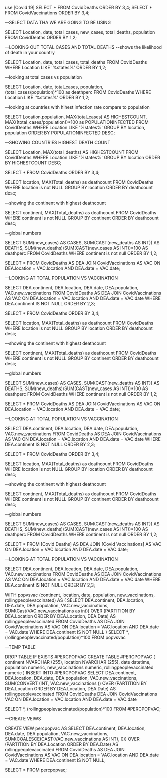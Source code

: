 use [Covid 19]
SELECT * FROM CovidDeaths ORDER BY 3,4;
SELECT * FROM CovidVaccinations ORDER BY 3,4;

--SELECT DATA THA WE ARE GOING TO BE USING

SELECT Location, date, total_cases, new_cases, total_deaths, population FROM CovidDeaths ORDER BY 1,2;

--LOOKING OUT TOTAL CASES AND TOTAL DEATHS --shows the likelihood of death in your country

SELECT Location, date, total_cases, total_deaths FROM CovidDeaths WHERE Location LIKE '%states%' ORDER BY 1,2;

--looking at total cases vs population

SELECT Location, date, total_cases, population, (total_cases/population)*100 as deathperc FROM CovidDeaths
WHERE Location LIKE '%states%' ORDER BY 1,2;

--looking at countries with hihest infection rate compare to population

SELECT Location,population, MAX(total_cases) AS HIGHESTCOUNT, MAX((total_cases/population))*100 as POPULATIONINFECTED FROM CovidDeaths
WHERE Location LIKE '%states%' GROUP BY location, population ORDER BY POPULATIONINFECTED DESC;

--SHOWING COUNTRIES HIGHEST DEATH COUNT

SELECT Location, MAX(total_deaths) AS HIGHESTCOUNT FROM CovidDeaths
WHERE Location LIKE '%states%' GROUP BY location ORDER BY HIGHESTCOUNT DESC;

SELECT * FROM CovidDeaths ORDER BY 3,4;

SELECT location, MAX(Total_deaths) as deathcount FROM CovidDeaths
WHERE location is not NULL GROUP BY location ORDER BY deathcount desc;

--showing the continent with highest deathcount

SELECT continent, MAX(Total_deaths) as deathcount FROM CovidDeaths
WHERE continent is not NULL GROUP BY continent ORDER BY deathcount desc;

--global numbers

SELECT SUM(new_cases) AS CASES, SUM(CAST(new_deaths AS INT)) AS DEATHS, SUM(new_deaths)/SUM(CAST(new_cases AS INT))*100 AS deathperc 
FROM CovidDeaths
WHERE continent is not null ORDER BY 1,2;

SELECT * FROM CovidDeaths AS DEA JOIN CovidVaccinations AS VAC ON DEA.location = VAC.location AND DEA.date = VAC.date;

--LOOKING AT TOTAL POPULATION VS VACCINATION

SELECT DEA.continent, DEA.location, DEA.date, DEA.population, VAC.new_vaccinations 
FROM CovidDeaths AS DEA 
JOIN CovidVaccinations AS VAC ON DEA.location = VAC.location AND DEA.date = VAC.date 
WHERE DEA.continent IS NOT NULL ORDER BY 2,3;

SELECT * FROM CovidDeaths ORDER BY 3,4;

SELECT location, MAX(Total_deaths) as deathcount 
FROM CovidDeaths WHERE location is not NULL GROUP BY location ORDER BY deathcount desc;

--showing the continent with highest deathcount

SELECT continent, MAX(Total_deaths) as deathcount 
FROM CovidDeaths WHERE continent is not NULL GROUP BY continent ORDER BY deathcount desc;

--global numbers

SELECT SUM(new_cases) AS CASES, SUM(CAST(new_deaths AS INT)) AS DEATHS,
SUM(new_deaths)/SUM(CAST(new_cases AS INT))*100 AS deathperc 
FROM CovidDeaths WHERE continent is not null ORDER BY 1,2;

SELECT * FROM CovidDeaths AS DEA JOIN CovidVaccinations AS VAC ON DEA.location = VAC.location AND DEA.date = VAC.date;

--LOOKING AT TOTAL POPULATION VS VACCINATION

SELECT DEA.continent, DEA.location, DEA.date, DEA.population, VAC.new_vaccinations
FROM CovidDeaths AS DEA 
JOIN CovidVaccinations AS VAC ON DEA.location = VAC.location AND DEA.date = VAC.date WHERE DEA.continent IS NOT NULL ORDER BY 2,3;

SELECT * FROM CovidDeaths ORDER BY 3,4;

SELECT location, MAX(Total_deaths) as deathcount 
FROM CovidDeaths
WHERE location is not NULL GROUP BY location ORDER BY deathcount desc;

--showing the continent with highest deathcount

SELECT continent, MAX(Total_deaths) as deathcount 
FROM CovidDeaths 
WHERE continent is not NULL GROUP BY continent ORDER BY deathcount desc;

--global numbers

SELECT SUM(new_cases) AS CASES, SUM(CAST(new_deaths AS INT)) AS DEATHS, SUM(new_deaths)/SUM(CAST(new_cases AS INT))*100 AS deathperc 
FROM CovidDeaths WHERE continent is not null ORDER BY 1,2;

SELECT * FROM [Covid Deaths] AS DEA JOIN [Covid Vaccinations] AS VAC ON DEA.location = VAC.location AND DEA.date = VAC.date;

--LOOKING AT TOTAL POPULATION VS VACCINATION

SELECT DEA.continent, DEA.location, DEA.date, DEA.population, VAC.new_vaccinations 
FROM CovidDeaths AS DEA 
JOIN CovidVaccinations AS VAC ON DEA.location = VAC.location AND DEA.date = VAC.date WHERE DEA.continent IS NOT NULL ORDER BY 2,3;


WITH popvsvac (continent, location, date, population, new_vaccinations, rollingpeoplevaccinated) AS 
( SELECT DEA.continent, DEA.location, DEA.date, DEA.population, VAC.new_vaccinations, SUM(Cast(VAC.new_vaccinations as int)) 
OVER (PARTITION BY DEA.Location ORDER BY DEA.Location, DEA.Date) AS rollingpeoplevaccinated 
FROM CovidDeaths AS DEA 
JOIN CovidVaccinations AS VAC ON DEA.location = VAC.location AND DEA.date = VAC.date WHERE DEA.continent IS NOT NULL ) 
SELECT *, (rollingpeoplevaccinated/population)*100 FROM popvsvac

--TEMP TABLE

DROP TABLE IF EXISTS #PERCPOPVAC CREATE TABLE #PERCPOPVAC ( continent NVARCHAR (255), location NVARCHAR (255), 
date datetime, population numeric, new_vaccinations numeric, rollingpeoplevaccinated numeric )
INSERT INTO #PERCPOPVAC SELECT DEA.continent, DEA.location, DEA.date, DEA.population, VAC.new_vaccinations, 
SUM(CONVERT (INT, VAC.new_vaccinations )) OVER (PARTITION BY DEA.Location ORDER BY DEA.Location, DEA.Date) AS rollingpeoplevaccinated 
FROM CovidDeaths DEA JOIN CovidVaccinations VAC ON DEA.location = VAC.location AND DEA.date = VAC.date

SELECT *, (rollingpeoplevaccinated/population)*100 FROM #PERCPOPVAC;

--CREATE VEIWS

CREATE VIEW percpopvac AS 
SELECT 
    DEA.continent, 
    DEA.location, 
    DEA.date, 
    DEA.population, 
    VAC.new_vaccinations, 
    SUM(COALESCE(CAST(VAC.new_vaccinations AS INT), 0)) 
    OVER (PARTITION BY DEA.Location ORDER BY DEA.Date) AS rollingpeoplevaccinated
FROM CovidDeaths AS DEA 
JOIN CovidVaccinations AS VAC 
    ON DEA.location = VAC.location 
    AND DEA.date = VAC.date 
WHERE DEA.continent IS NOT NULL;



SELECT *
FROM percpopvac;
